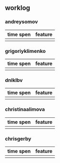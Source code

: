 ## worklog

### andreysomov
|time spen|feature|
|---|---|
|   |   |

### grigoriyklimenko
|time spen|feature|
|---|---|
|   |   |

### dnlklbv
|time spen|feature|
|---|---|
|   |   |

### christinaalimova
|time spen|feature|
|---|---|
|   |   |

### chrisgerby
|time spen|feature|
|---|---|
|   |   |
